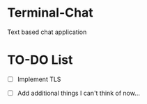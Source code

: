 # Terminal-Chat
Text based chat application

# TO-DO List
- [ ] Implement TLS
- [ ] Add additional things I can't think of now...

